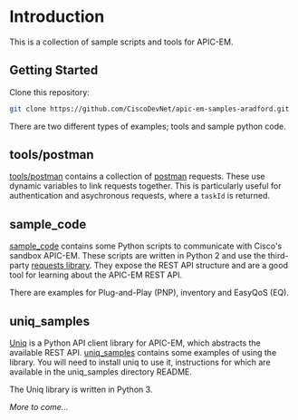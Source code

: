 # Introduction

This is a collection of sample scripts and tools for APIC-EM.

## Getting Started

Clone this repository:

``` bash
git clone https://github.com/CiscoDevNet/apic-em-samples-aradford.git
```

There are two different types of examples; tools and sample python code.

## tools/postman

[tools/postman](tools/postman/) contains a collection of [postman](https://www.getpostman.com/)
requests.  These use dynamic variables to link requests together.  This is particularly
useful for authentication and asychronous requests, where a `taskId` is returned.

## sample_code

[sample_code](sample_code/) contains some Python scripts to communicate with
Cisco's sandbox APIC-EM.  These scripts are written in Python 2 and use the third-party
[requests library](http://docs.python-requests.org/en/master/). They expose the
REST API structure and are a good tool for learning about the APIC-EM REST API.

There are examples for Plug-and-Play (PNP), inventory and EasyQoS (EQ).

## uniq_samples

[Uniq](https://github.com/CiscoDevNet/uniq) is a Python API client library for
APIC-EM, which abstracts the available REST API.  [uniq_samples](uniq_samples/)
contains some examples of using the library. You will need to install uniq to
use it, instructions for which are available in the uniq_samples directory README.

The Uniq library is written in Python 3.

*More to come...*
